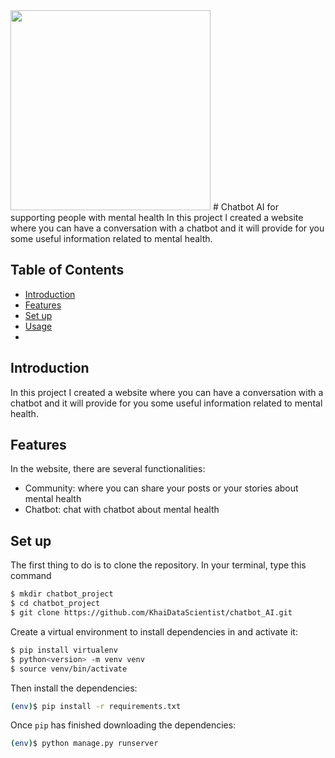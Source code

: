 <img src="https://images.prismic.io/intuzwebsite/d9daef05-a416-4e84-b0f8-2d5e2e3b58d8_A+Comprehensive+Guide+to+Building+an+AI+Chatbot%402x.png?auto=compress,format" width="320">
# Chatbot AI for supporting people with mental health
In this project I created a website where you can have a conversation with a chatbot and it will provide for you some useful information related to mental health.

## Table of Contents

- [Introduction](#introduction)
- [Features](#features)
- [Set up](#setup)
- [Usage](#usage)
- 

## Introduction
In this project I created a website where you can have a conversation with a chatbot and it will provide for you some useful information related to mental health.

## Features
In the website, there are several functionalities:
- Community: where you can share your posts or your stories about mental health 
- Chatbot: chat with chatbot about mental health
## Set up

The first thing to do is to clone the repository. In your terminal, type this command

```sh
$ mkdir chatbot_project
$ cd chatbot_project
$ git clone https://github.com/KhaiDataScientist/chatbot_AI.git
```

Create a virtual environment to install dependencies in and activate it:

```sh
$ pip install virtualenv
$ python<version> -m venv venv
$ source venv/bin/activate
```
Then install the dependencies:

```sh
(env)$ pip install -r requirements.txt
```

Once `pip` has finished downloading the dependencies:
```sh
(env)$ python manage.py runserver
```




